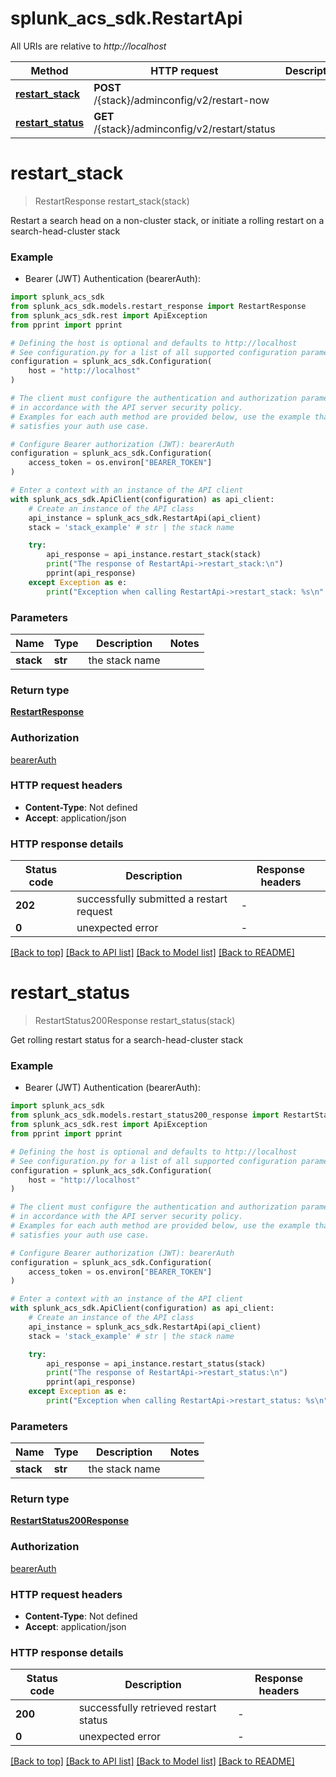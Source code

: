 # splunk_acs_sdk.RestartApi

All URIs are relative to *http://localhost*

Method | HTTP request | Description
------------- | ------------- | -------------
[**restart_stack**](RestartApi.md#restart_stack) | **POST** /{stack}/adminconfig/v2/restart-now | 
[**restart_status**](RestartApi.md#restart_status) | **GET** /{stack}/adminconfig/v2/restart/status | 


# **restart_stack**
> RestartResponse restart_stack(stack)



Restart a search head on a non-cluster stack, or initiate a rolling restart on a search-head-cluster stack

### Example

* Bearer (JWT) Authentication (bearerAuth):

```python
import splunk_acs_sdk
from splunk_acs_sdk.models.restart_response import RestartResponse
from splunk_acs_sdk.rest import ApiException
from pprint import pprint

# Defining the host is optional and defaults to http://localhost
# See configuration.py for a list of all supported configuration parameters.
configuration = splunk_acs_sdk.Configuration(
    host = "http://localhost"
)

# The client must configure the authentication and authorization parameters
# in accordance with the API server security policy.
# Examples for each auth method are provided below, use the example that
# satisfies your auth use case.

# Configure Bearer authorization (JWT): bearerAuth
configuration = splunk_acs_sdk.Configuration(
    access_token = os.environ["BEARER_TOKEN"]
)

# Enter a context with an instance of the API client
with splunk_acs_sdk.ApiClient(configuration) as api_client:
    # Create an instance of the API class
    api_instance = splunk_acs_sdk.RestartApi(api_client)
    stack = 'stack_example' # str | the stack name

    try:
        api_response = api_instance.restart_stack(stack)
        print("The response of RestartApi->restart_stack:\n")
        pprint(api_response)
    except Exception as e:
        print("Exception when calling RestartApi->restart_stack: %s\n" % e)
```



### Parameters


Name | Type | Description  | Notes
------------- | ------------- | ------------- | -------------
 **stack** | **str**| the stack name | 

### Return type

[**RestartResponse**](RestartResponse.md)

### Authorization

[bearerAuth](../README.md#bearerAuth)

### HTTP request headers

 - **Content-Type**: Not defined
 - **Accept**: application/json

### HTTP response details

| Status code | Description | Response headers |
|-------------|-------------|------------------|
**202** | successfully submitted a restart request |  -  |
**0** | unexpected error |  -  |

[[Back to top]](#) [[Back to API list]](../README.md#documentation-for-api-endpoints) [[Back to Model list]](../README.md#documentation-for-models) [[Back to README]](../README.md)

# **restart_status**
> RestartStatus200Response restart_status(stack)



Get rolling restart status for a search-head-cluster stack

### Example

* Bearer (JWT) Authentication (bearerAuth):

```python
import splunk_acs_sdk
from splunk_acs_sdk.models.restart_status200_response import RestartStatus200Response
from splunk_acs_sdk.rest import ApiException
from pprint import pprint

# Defining the host is optional and defaults to http://localhost
# See configuration.py for a list of all supported configuration parameters.
configuration = splunk_acs_sdk.Configuration(
    host = "http://localhost"
)

# The client must configure the authentication and authorization parameters
# in accordance with the API server security policy.
# Examples for each auth method are provided below, use the example that
# satisfies your auth use case.

# Configure Bearer authorization (JWT): bearerAuth
configuration = splunk_acs_sdk.Configuration(
    access_token = os.environ["BEARER_TOKEN"]
)

# Enter a context with an instance of the API client
with splunk_acs_sdk.ApiClient(configuration) as api_client:
    # Create an instance of the API class
    api_instance = splunk_acs_sdk.RestartApi(api_client)
    stack = 'stack_example' # str | the stack name

    try:
        api_response = api_instance.restart_status(stack)
        print("The response of RestartApi->restart_status:\n")
        pprint(api_response)
    except Exception as e:
        print("Exception when calling RestartApi->restart_status: %s\n" % e)
```



### Parameters


Name | Type | Description  | Notes
------------- | ------------- | ------------- | -------------
 **stack** | **str**| the stack name | 

### Return type

[**RestartStatus200Response**](RestartStatus200Response.md)

### Authorization

[bearerAuth](../README.md#bearerAuth)

### HTTP request headers

 - **Content-Type**: Not defined
 - **Accept**: application/json

### HTTP response details

| Status code | Description | Response headers |
|-------------|-------------|------------------|
**200** | successfully retrieved restart status |  -  |
**0** | unexpected error |  -  |

[[Back to top]](#) [[Back to API list]](../README.md#documentation-for-api-endpoints) [[Back to Model list]](../README.md#documentation-for-models) [[Back to README]](../README.md)

